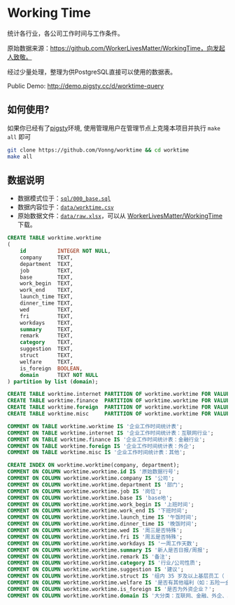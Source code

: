 # Working Time 

统计各行业，各公司工作时间与工作条件。

原始数据来源：https://github.com/WorkerLivesMatter/WorkingTime，向发起人致敬。

经过少量处理，整理为供PostgreSQL直接可以使用的数据表。

Public Demo: http://demo.pigsty.cc/d/worktime-query



## 如何使用?

如果你已经有了[pigsty](https://github.com/Vonng/pigsty)环境, 使用管理用户在管理节点上克隆本项目并执行 `make all` 即可

```bash
git clone https://github.com/Vonng/worktime && cd worktime
make all
```


## 数据说明

* 数据模式位于：[`sql/000_base.sql`](sql/000_base.sql)
* 数据内容位于：[`data/worktime.csv`](data/worktime.csv)
* 原始数据文件：[`data/raw.xlsx`](data/raw.xlsx)，可以从 [WorkerLivesMatter/WorkingTime](https://github.com/WorkerLivesMatter/WorkingTime) 下载。

```sql
CREATE TABLE worktime.worktime
(
    id          INTEGER NOT NULL,
    company     TEXT,
    department  TEXT,
    job         TEXT,
    base        TEXT,
    work_begin  TEXT,
    work_end    TEXT,
    launch_time TEXT,
    dinner_time TEXT,
    wed         TEXT,
    fri         TEXT,
    workdays    TEXT,
    summary     TEXT,
    remark      TEXT,
    category    TEXT,
    suggestion  TEXT,
    struct      TEXT,
    welfare     TEXT,
    is_foreign  BOOLEAN,
    domain      TEXT NOT NULL
) partition by list (domain);

CREATE TABLE worktime.internet PARTITION OF worktime.worktime FOR VALUES IN ('互联网');
CREATE TABLE worktime.finance  PARTITION OF worktime.worktime FOR VALUES IN ('金融');
CREATE TABLE worktime.foreign  PARTITION OF worktime.worktime FOR VALUES IN ('外企');
CREATE TABLE worktime.misc     PARTITION OF worktime.worktime FOR VALUES IN ('其他');

COMMENT ON TABLE worktime.worktime IS '企业工作时间统计表';
COMMENT ON TABLE worktime.internet IS '企业工作时间统计表：互联网行业';
COMMENT ON TABLE worktime.finance IS '企业工作时间统计表：金融行业';
COMMENT ON TABLE worktime.foreign IS '企业工作时间统计表：外企';
COMMENT ON TABLE worktime.misc IS '企业工作时间统计表：其他';

CREATE INDEX ON worktime.worktime(company, department);
COMMENT ON COLUMN worktime.worktime.id IS '原始数据行号';
COMMENT ON COLUMN worktime.worktime.company IS '公司';
COMMENT ON COLUMN worktime.worktime.department IS '部门';
COMMENT ON COLUMN worktime.worktime.job IS '岗位';
COMMENT ON COLUMN worktime.worktime.base IS 'base地';
COMMENT ON COLUMN worktime.worktime.work_begin IS '上班时间';
COMMENT ON COLUMN worktime.worktime.work_end IS '下班时间';
COMMENT ON COLUMN worktime.worktime.launch_time IS '午饭时间';
COMMENT ON COLUMN worktime.worktime.dinner_time IS '晚饭时间';
COMMENT ON COLUMN worktime.worktime.wed IS '周三是否特殊';
COMMENT ON COLUMN worktime.worktime.fri IS '周五是否特殊';
COMMENT ON COLUMN worktime.worktime.workdays IS '一周工作天数';
COMMENT ON COLUMN worktime.worktime.summary IS '新人是否日报/周报';
COMMENT ON COLUMN worktime.worktime.remark IS '备注';
COMMENT ON COLUMN worktime.worktime.category IS '行业/公司性质';
COMMENT ON COLUMN worktime.worktime.suggestion IS '建议';
COMMENT ON COLUMN worktime.worktime.struct IS '组内 35 岁及以上基层员工（ 组长及以下）比例，格式为 x / y，x 为 35岁以上的人数，y 为总人数';
COMMENT ON COLUMN worktime.worktime.welfare IS '是否有其他福利（如：五险一金，带薪年假，公费旅游，免费三餐）';
COMMENT ON COLUMN worktime.worktime.is_foreign IS '是否为外资企业？';
COMMENT ON COLUMN worktime.worktime.domain IS '大分类：互联网、金融、外企、其他';
```